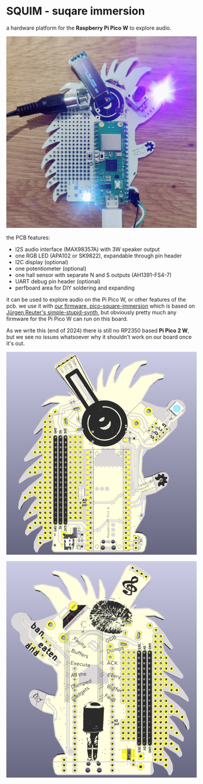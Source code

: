 # SQUIM - suqare immersion

a hardware platform for the **Raspberry Pi Pico W** to explore audio.

![photo of the PCB](pic/photo0.jpg "hedgehog front with some options")

the PCB features:
- I2S audio interface (MAX98357A) with 3W speaker output
- one RGB LED (APA102 or SK9822), expandable through pin header
- I2C display (optional)
- one potentiometer (optional)
- one hall sensor with separate N and S outputs (AH1391-FS4-7)
- UART debug pin header (optional)
- perfboard area for DIY soldering and expanding

it can be used to explore audio on the Pi Pico W, or other features of the pcb. we use it with [our firmware, pico-square-immersion](https://github.com/wenzellabs/pico-square-immersion) which is based on [J&uuml;rgen Reuter's simple-stupid-synth](https://github.com/soundpaint/pico-simple-stupid-synth), but obviously pretty much any firmware for the Pi Pico W can run on this board.

As we write this (end of 2024) there is still no RP2350 based **Pi Pico 2 W**, but we see no issues whatsoever why it shouldn't work on our board once it's out.

![front render of the PCB](pic/hedgehog_front_kicad.png "hedgehog front")

![back render of the PCB](pic/hedgehog_back_kicad.png "hedgehog back")
